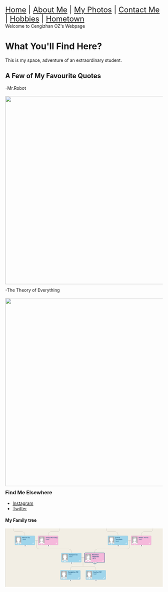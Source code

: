 <html>
<head>
    <title>My Personal Webpage</title>
</head>
<body>
<div id="wrapper">
		<font size="5"><a href="https://cangover.github.io/index.html#">Home</a> | <a href="AboutMe.html">About Me</a> | <a href="MyPhotos.html">My Photos</a> | <a href="ContactMe.html">Contact Me</a> | <a href="Hobbies.html">Hobbies</a> | <a href="Hometown.html">Hometown</a></font>
		<div id="bg"></div>	
	<div id="main-content">
		<div id="left-column">
			<div id="logo">
			Welcome to Cengizhan OZ's Webpage
			</div>
			<div class="box">
        		<h1>What You'll Find Here?</h1>
        		<p>This is my space, adventure of an extraordinary student. </p>
				<ul style="margin-top:10px;">
			</ul>
			</div>
			<h2>A Few of My Favourite Quotes</h2>
		<div id="head">-Mr.Robot</div><br>
		<img src="http://collegeismylife.com/wp-content/uploads/2016/08/tumblr_nsmkviTFjN1uygu1vo1_1280.jpg " width="900" height="600" style="margin: 0 10px 10px 0;float:left;" /><br>
			<div id="head">-The Theory of Everything</div><br>
			<img src="http://movieemonk.com/wp-content/uploads/the-theory-of-everything-quote-1.jpg " width="900" height="600" style="margin: 0 10px 10px 0;float:left;" />
			<div> 
			<br>
				<h3>Find Me Elsewhere</h3>
				</div>
				<div class="box">
					<ul>
						<li><a href="http://instagram.com/cangover/" target="_blank">Instagram</a></li>
						<li><a href="http://twitter.com/zabumafoo7/" target="_blank">Twitter</a></li>		
					</ul>
				</div>
				<h4>My Family tree</h4>
				<img src="soyagacı.png ">
			</div>
		</div>
	</div>
</body>
</html>
